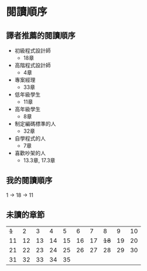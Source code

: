 # 閱讀順序

## 譯者推薦的閱讀順序
* 初級程式設計師
	* 18章
* 高階程式設計師
	* 4章
* 專案經理
	* 33章
* 低年級學生
	* 11章
* 高年級學生
	* 8章
* 制定編碼標準的人
	* 32章
* 自學程式的人
	* 7章
* 喜歡吵架的人
	* 13.3章, 17.3章

## 我的閱讀順序
1 -> 18 -> 11

## 未讀的章節

|    |    |    |    |    |    |    |    |    |    |
|----|----|----|----|----|----|----|----|----|----|
| ~~1~~  | 2  | 3  | 4  | 5  | 6  | 7  | 8  | 9  | 10 |
| 11 | 12 | 13 | 14 | 15 | 16 | 17 | ~~18~~ | 19 | 20 |
| 21 | 22 | 23 | 24 | 25 | 26 | 27 | 28 | 29 | 30 |
| 31 | 32 | 33 | 34 | 35 |    |    |    |    |    |
<!--stackedit_data:
eyJoaXN0b3J5IjpbMTUzOTQ5NjkzNCw3MzM5MDI2NjFdfQ==
-->